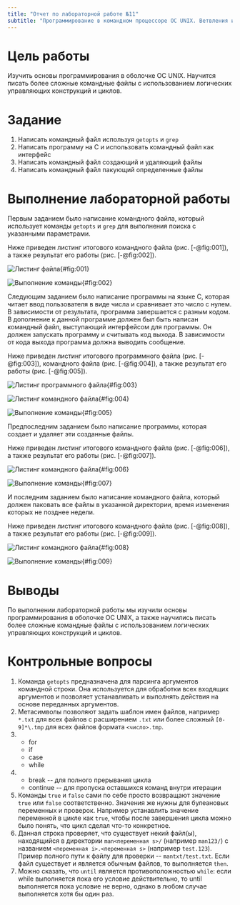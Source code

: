 ```yaml
---
title: "Отчет по лабораторной работе №11"
subtitle: "Программирование в командном процессоре ОС UNIX. Ветвления и циклы"
---
```


# Цель работы

Изучить основы программирования в оболочке ОС UNIX. Научится писать более сложные командные файлы с использованием логических управляющих конструкций и циклов.

# Задание

1. Написать командный файл используя `getopts` и `grep`
2. Написать программу на C и использовать командный файл как интерфейс
3. Написать командный файл создающий и удаляющий файлы
4. Написать командный файл пакующий определенные файлы

# Выполнение лабораторной работы

Первым заданием было написание командного файла, который использует команды `getopts` и `grep` для выполнения поиска с указанными параметрами.

Ниже приведен листинг итогового командного файла (рис. [-@fig:001]), а также результат его работы (рис. [-@fig:002]).

![Листинг файла](image/carbon.png){#fig:001}

![Выполнение команды](image/s-1653053083.png){#fig:002}

Следующим заданием было написание программы на языке C, которая читает ввод пользователя в виде числа и сравнивает это число с нулем. В зависимости от результата, программа завершается с разным кодом. В дополнение к данной программе должен был быть написан командный файл, выступающий интерфейсом для программы. Он должен запускать программу и считывать код выхода. В зависимости от кода выхода программа должна выводить сообщение.

Ниже приведен листинг итогового программного файла (рис. [-@fig:003]), командного файла (рис. [-@fig:004]), а также результат его работы (рис. [-@fig:005]).

![Листинг программного файла](image/carbon(4).png){#fig:003}

![Листинг командного файла](image/carbon(1).png){#fig:004}

![Выполнение команды](image/s-1653053181.png){#fig:005}

Предпоследним заданием было написание программы, которая создает и удаляет эти созданные файлы.

Ниже приведен листинг итогового командного файла (рис. [-@fig:006]), а также результат его работы (рис. [-@fig:007]).

![Листинг командного файла](image/carbon(2).png){#fig:006}

![Выполнение команды](image/s-1653053270.png){#fig:007}

И последним заданием было написание командного файла, который должен паковать все файлы в указанной директории, время изменения которых не позднее недели. 

Ниже приведен листинг итогового командного файла (рис. [-@fig:008]), а также результат его работы (рис. [-@fig:009]).

![Листинг командного файла](image/carbon(3).png){#fig:008}

![Выполнение команды](image/s-1653053296.png){#fig:009}

# Выводы

По выполнении лабораторной работы мы изучили основы программирования в оболочке ОС UNIX, а также научились писать более сложные командные файлы с использованием логических управляющих конструкций и циклов.

# Контрольные вопросы

1. Команда `getopts` предназначена для парсинга аргументов командной строки. Она используется для обработки всех входящих аргументов и позволяет устанавливать и выполнять действия на основе переданных аргументов.
2. Метасимволы позволяют задать шаблон имен файлов, например `*.txt` для всех файлов с расширением `.txt` или более сложный `[0-9]*\.tmp` для всех файлов формата `<число>.tmp`.
3. 
   - for
   - if 
   - case
   - while
4. 
   - break -- для полного прерывания цикла
   - continue -- для пропуска оставшихся команд внутри итерации
5. Команды `true` и `false` сами по себе просто возвращают значение `true` или `false` соответственно. Значения же нужны для булеановых переменных и проверок. Например устанавлить значение переменной в цикле как `true`, чтобы после завершения цикла можно было понять, что цикл сделал что-то конкретное.
6. Данная строка проверяет, что существует некий файл(ы), находящийся в директории `man<переменная s>/` (например `man123/`) с названием `<переменная i>.<переменная s>` (например `test.123`). Пример полного пути к файлу для проверки -- `mantxt/test.txt`. Если файл существует и является обычным файлов, то выполняется `then`.
7. Можно сказать, что `until` является противоположностью `while`: если while выполняется пока его условие действительно, то until выполняется пока условие не верно, однако в любом случае выполняется хотя бы один раз.